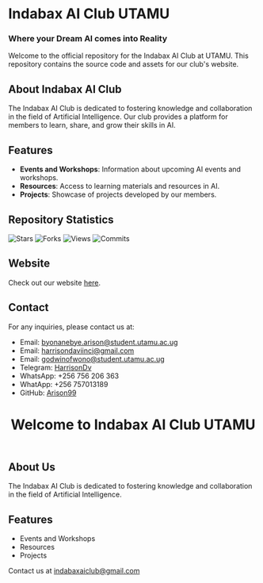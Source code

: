 # Indabax AI Club UTAMU<br>
### Where your Dream AI comes into Reality

Welcome to the official repository for the Indabax AI Club at UTAMU. This repository contains the source code and assets for our club's website.

## About Indabax AI Club

The Indabax AI Club is dedicated to fostering knowledge and collaboration in the field of Artificial Intelligence. Our club provides a platform for members to learn, share, and grow their skills in AI.

## Features

- **Events and Workshops**: Information about upcoming AI events and workshops.
- **Resources**: Access to learning materials and resources in AI.
- **Projects**: Showcase of projects developed by our members.

## Repository Statistics

<p align="left"> 
  <img src="https://img.shields.io/github/stars/Arison99/Indabax-AI-Club-UTAMU?style=social" alt="Stars"> 
  <img src="https://img.shields.io/github/forks/Arison99/Indabax-AI-Club-UTAMU?style=social" alt="Forks"> 
  <img src="https://komarev.com/ghpvc/?username=Indabax-AI-Club-UTAMU&label=Profile%20views&color=0e75b6&style=flat" alt="Views"> 
  <img src="https://img.shields.io/github/commit-activity/y/Arison99/Indabax-AI-Club-UTAMU" alt="Commits"> 
</p>

## Website

Check out our website [here](https://indaxaiclubutamu.github.io/Indabax-AI-Club-UTAMU/).

## Contact

For any inquiries, please contact us at:
- Email: byonanebye.arison@student.utamu.ac.ug
- Email: harrisondaviinci@gmail.com
- Email: godwinofwono@student.utamu.ac.ug
- Telegram: [HarrisonDv](https://t.me/HarrisonDv)
- WhatsApp: +256 756 206 363
- WhatApp:  +256 757013189
- GitHub: [Arison99](https://github.com/Arison99)

<!DOCTYPE html>
<html lang="en">
<head>
    <meta charset="UTF-8">
    <meta name="viewport" content="width=device-width, initial-scale=1.0">
</head>
<body>
    <header>
        <h1>Welcome to Indabax AI Club UTAMU</h1>
    </header>
    <section>
        <h2>About Us</h2>
        <p>The Indabax AI Club is dedicated to fostering knowledge and collaboration in the field of Artificial Intelligence.</p>
    </section>
    <section>
        <h2>Features</h2>
        <ul>
            <li>Events and Workshops</li>
            <li>Resources</li>
            <li>Projects</li>
        </ul>
    </section>
    <footer>
        <p>Contact us at <a href="mailto:indabaxaiclub@gmail.com">indabaxaiclub@gmail.com</a></p>
    </footer>
</body>
</html>
